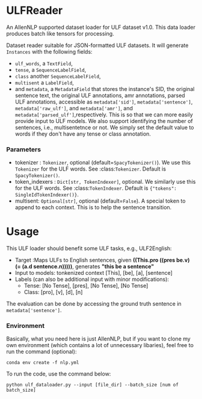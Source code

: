 # ULFReader
An AllenNLP supported dataset loader for ULF dataset v1.0. This data loader produces batch like tensors for processing.

Dataset reader suitable for JSON-formatted ULF datasets.
It will generate `Instances` with the following fields:
  - `ulf_words`, a `TextField`,
  - `tense`, a `SequenceLabelField`,
  - `class` another `SequenceLabelField`,
  - `multisent` a `LabelField`,
  - and `metadata`, a `MetadataField` that stores the instance's SID, the original sentence text,
    the original ULF annotations, amr annotations, parsed ULF annotations, accessible as `metadata['sid']`,
    `metadata['sentence']`, `metadata['raw_ulf']`, and
    `metadata['amr']`, and `metadata['parsed_ulf']`,respectively. This is so that we can more easily provide input to ULF models.
We also support identifying the number of sentences, i.e., multisentetnce or not.
We simply set the default value to words if they don't have any tense or class annotation.

### Parameters
* tokenizer : `Tokenizer`, optional (default=`SpacyTokenizer()`).
    We use this `Tokenizer` for the ULF words.  See :class:`Tokenizer`.
    Default is `SpacyTokenizer()`. 
* token_indexers : `Dict[str, TokenIndexer]`, optional.
    We similarly use this for the ULF words.  See :class:`TokenIndexer`.
    Default is `{"tokens": SingleIdTokenIndexer()}`.
* multisent: `Optional[str]`, optional (default=`False`).
    A special token to append to each context. This is to help the sentence transition.

# Usage

This ULF loader should benefit some ULF tasks, e.g., ULF2English:
* Target :Maps ULFs to English sentences, given **((This.pro ((pres be.v) (= (a.d sentence.n)))))**, generates **"this be a sentence"**
* Input to models: tonkenized context [This], [be], [a], [sentence]
* Labels (can also be additional input with minor modifications): 
    * Tense: [No Tense], [pres], [No Tense], [No Tense]
    * Class: [pro], [v], [d], [n]

The evaluation can be done by accessing the ground truth sentence in `metadata['sentence']`.

### Environment
Basically, what you need here is just AllenNLP, but if you want to clone my own environment (which contains a lot of unnecessary libaries), feel free to run the command (optional):

```
conda env create -f nlp.yml
```

To run the code, use the command below:
```
python ulf_dataloader.py --input [file_dir] --batch_size [num of batch_size]
```



